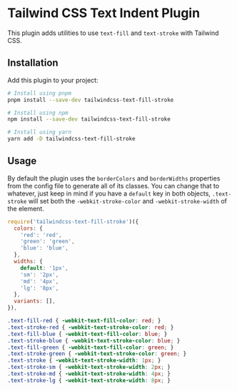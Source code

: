 # Tailwind CSS Text Indent Plugin

This plugin adds utilities to use `text-fill` and `text-stroke` with Tailwind CSS.

## Installation

Add this plugin to your project:

```bash
# Install using pnpm
pnpm install --save-dev tailwindcss-text-fill-stroke

# Install using npm
npm install --save-dev tailwindcss-text-fill-stroke

# Install using yarn
yarn add -D tailwindcss-text-fill-stroke
```

## Usage

By default the plugin uses the `borderColors` and `borderWidths` properties from the config file to generate all of its classes. You can change that to whatever, just keep in mind if you have a `default` key in both objects, `.text-stroke` will set both the `-webkit-stroke-color` and `-webkit-stroke-width` of the element.

```js
require('tailwindcss-text-fill-stroke')({
  colors: {
    'red': 'red',
    'green': 'green',
    'blue': 'blue',
  },
  widths: {
    default: '1px',
    'sm': '2px',
    'md': '4px',
    'lg': '8px',
  },
  variants: [],
}),
```

```css
.text-fill-red { -webkit-text-fill-color: red; }
.text-stroke-red { -webkit-text-stroke-color: red; }
.text-fill-blue { -webkit-text-fill-color: blue; }
.text-stroke-blue { -webkit-text-stroke-color: blue; }
.text-fill-green { -webkit-text-fill-color: green; }
.text-stroke-green { -webkit-text-stroke-color: green; }
.text-stroke { -webkit-text-stroke-width: 1px; }
.text-stroke-sm { -webkit-text-stroke-width: 2px; }
.text-stroke-md { -webkit-text-stroke-width: 4px; }
.text-stroke-lg { -webkit-text-stroke-width: 8px; }
```

